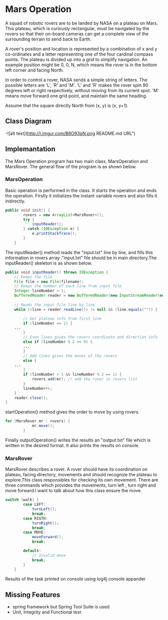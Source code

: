 # Mars Operation 
A squad of robotic rovers are to be landed by NASA on a plateau on Mars. This plateau, which is curiously rectangular, 
must be navigated by the rovers so that their on-board cameras can get a complete view of the surrounding terrain to send 
back to Earth. 

A rover's position and location is represented by a combination of x and y co-ordinates and a letter representing one of 
the four cardinal compass points. The plateau is divided up into a grid to simplify navigation. An example position might 
be 0, 0, N, which means the rover is in the bottom left corner and facing North. 

In order to control a rover, NASA sends a simple string of letters. The possible letters are 'L', 'R' and 'M'. 'L' and 'R' 
makes the rover spin 90 degrees left or right respectively, without moving from its current spot. 'M' means move forward
one grid point, and maintain the same heading. 

Assume that the square directly North from (x, y) is (x, y+1). 

## Class Diagram
-![alt text](http://i.imgur.com/B6O93pN.png README.md URL")

## Implemantation

The Mars Operation program has two main class, MarsOperation and MarsRover. The general flow of the program is as shown below.

### MarsOperation

Basic operation is performed in the class.  It starts the operation and ends the operation. 
Firstly it initializes the instant variable rovers and also fills it indirectly. 

```java
public void init() {
		rovers = new ArrayList<MarsRover>();
		try {
			inputReader();
		} catch (IOException e) {
			e.printStackTrace();
		}
	}
```
The inputReader() method reads the "input.txt" line by line, and fills this information in rovers array ."input.txt" file should be in main directory.The inputReader() skeleton is as shown below.
```java
public void inputReader() throws IOException {
	// Keeps the file
	File file = new File(filename);
 	// Keeps the number of each line from input file
	Integer lineNumber = 1;
	BufferedReader reader = new BufferedReader(new InputStreamReader(new FileInputStream(file)));
	
	// Reads the input file line by line
	while ((line = reader.readLine()) != null && !line.equals("")) {

		// Get plateau info from first line
		if (lineNumber == 1) {
    ...
		} 
		// Even lines gives the rovers coordinate and direction info
		else if (lineNumber % 2 == 0) {				
		...
		} 
		// Odd lines gives the moves of the rovers 
		else {
    ...
		}
		if (lineNumber > 1 && lineNumber % 2 == 1) {
			rovers.add(mr); // add the rover in rovers list
		}
		lineNumber++;
	}
	reader.close();
}
```
startOperation() method gives the order to move by using rovers.
```java
for (MarsRover mr : rovers) {
			mr.move();
		}
```
Finally outputOperation() writes the results an "output.txt" file which is written in the desired format. It also prints the results on console.

### MarsRover

MarsRover describes a rover. A rover should have its coordination on plateau, facing directory, movements and should recognize the plateau to explore.This class responsibles for checking its own movement.
There are three commands which provides the movements, turn left , turn right and move forward.I want to talk about how this class ensure the move.

```java
switch (walk) {
		case LEFT:
			turnLeft();
			break;
		case RIGTH:
			turnRight();
			break;
		case MOVE:
			moveForward(); 
			break;

		default:
			// Invalid move
			break;
		}
	}
```
Results of the task printed on console using log4j console appander

## Missing Features
* spring framework but Spring Tool Suite is used
* Unit, Integrity and Functional test


